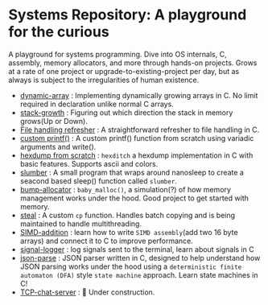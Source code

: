 # Systems Repository: A playground for the curious

A playground for systems programming. Dive into OS internals, C, assembly, memory allocators, and more through hands-on projects.
Grows at a rate of one project or upgrade-to-existing-project per day, but as always is subject to the irregularities of human existence. 

- [dynamic-array](./dynamic-array/) : Implementing dynamically growing arrays in C. No limit required in declaration unlike normal C arrays.
- [stack-growth](./stack-growth/) : Figuring out which direction the stack in memory grows(Up or Down).
- [File handling refresher](./FileHandling/) : A straightforward refresher to file handling in C.
- [custom printf()](./custom-printf/) : A custom printf() function from scratch using variadic arguments and write().
- [hexdump from scratch](./hexdump-II/) : `hexditch` a hexdump implementation in C with basic features. Supports ascii and colors.
- [slumber](./slumber/) : A small program that wraps around nanosleep to create a seacond based sleep() function called `slumber`.
- [bump-allocator](./baby_malloc/) :  `baby_malloc()`, a simulation(?) of how memory management works under the hood. Good project to get started with memory. 
- [steal](./steal/) : A custom `cp` function. Handles batch copying and is being maintained to handle multithreading.
- [SIMD-addition](./SIMD-addition/) : learn how to write `SIMD assembly`(add two 16 byte arrays) and connect it to C to improve performance.
- [signal-logger](./signal-logger/) : log signals sent to the terminal, learn about signals in C
- [json-parse](./json-parser/) : JSON parser written in C, designed to help understand how JSON parsing works under the hood using a `deterministic finite automaton (DFA)` style `state machine` approach. Learn state machines in C!
- [TCP-chat-server](./TCP-chat-server/) : 🚧 Under construction.